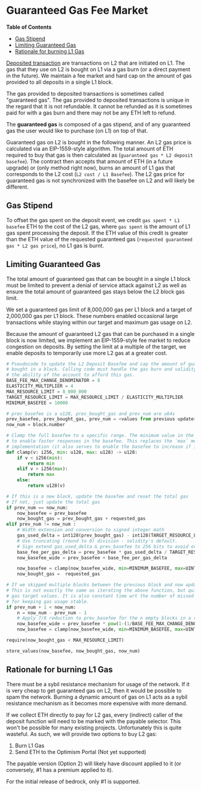 # Guaranteed Gas Fee Market

<!-- START doctoc generated TOC please keep comment here to allow auto update -->
<!-- DON'T EDIT THIS SECTION, INSTEAD RE-RUN doctoc TO UPDATE -->
**Table of Contents**

- [Gas Stipend](#gas-stipend)
- [Limiting Guaranteed Gas](#limiting-guaranteed-gas)
- [Rationale for burning L1 Gas](#rationale-for-burning-l1-gas)

<!-- END doctoc generated TOC please keep comment here to allow auto update -->

[Deposited transaction](./glossary.md#deposited-transaction) are transactions on L2 that are
initiated on L1. The gas that they use on L2 is bought on L1 via a gas burn (or a direct payment
in the future). We maintain a fee market and hard cap on the amount of gas provided to all deposits
in a single L1 block.

The gas provided to deposited transactions is sometimes called "guaranteed gas". The gas provided to
deposited transactions is unique in the regard that it is not refundable. It cannot be refunded as
it is sometimes paid for with a gas burn and there may not be any ETH left to refund.

The **guaranteed gas** is composed of a gas stipend, and of any guaranteed gas the user would like
to purchase (on L1) on top of that.

Guaranteed gas on L2 is bought in the following manner. An L2 gas price is calculated via an
EIP-1559-style algorithm. The total amount of ETH required to buy that gas is then calculated as
(`guaranteed gas * L2 deposit basefee`). The contract then accepts that amount of ETH (in a future
upgrade) or (only method right now), burns an amount of L1 gas that corresponds to the L2 cost
(`L2 cost / L1 Basefee`). The L2 gas price for guaranteed gas is not synchronized with the basefee
on L2 and will likely be different.

## Gas Stipend

To offset the gas spent on the deposit event, we credit `gas spent * L1 basefee` ETH to the cost of
the L2 gas, where `gas spent` is the amount of L1 gas spent processing the deposit. If the ETH value
of this credit is greater than the ETH value of the requested guaranteed gas
(`requested guaranteed gas * L2 gas price`), no L1 gas is burnt.

## Limiting Guaranteed Gas

The total amount of guaranteed gas that can be bought in a single L1 block must be limited to
prevent a denial of service attack against L2 as well as ensure the total amount of guaranteed gas
stays below the L2 block gas limit.

We set a guaranteed gas limit of 8,000,000 gas per L1 block and a target of 2,000,000 gas per L1
block. These numbers enabled occasional large transactions while staying within our target and
maximum gas usage on L2.

Because the amount of guaranteed L2 gas that can be purchased in a single block is now limited,
we implement an EIP-1559-style fee market to reduce congestion on deposits. By setting the limit
at a multiple of the target, we enable deposits to temporarily use more L2 gas at a greater cost.

```python
# Pseudocode to update the L2 Deposit Basefee and cap the amount of guaranteed gas
# bought in a block. Calling code must handle the gas burn and validity checks on
# the ability of the account to afford this gas.
BASE_FEE_MAX_CHANGE_DENOMINATOR = 8
ELASTICITY_MULTIPLIER = 4
MAX_RESOURCE_LIMIT = 8_000_000
TARGET_RESOURCE_LIMIT = MAX_RESOURCE_LIMIT / ELASTICITY_MULTIPLIER
MINIMUM_BASEFEE = 10000

# prev_basefee is a u128, prev_bought_gas and prev_num are u64s
prev_basefee, prev_bought_gas, prev_num = <values from previous update>
now_num = block.number

# Clamp the full basefee to a specific range. The minimum value in the range should be around 100-1000
# to enable faster responses in the basefee. This replaces the `max` mechanism in the ethereum 1559
# implementation (it also serves to enable the basefee to increase if it is very small).
def clamp(v: i256, min: u128, max: u128) -> u128:
    if v < i256(min):
        return min
    elif v > i256(max):
        return max
    else:
        return u128(v)

# If this is a new block, update the basefee and reset the total gas
# If not, just update the total gas
if prev_num == now_num:
    now_basefee = prev_basefee
    now_bought_gas = prev_bought_gas + requested_gas
elif prev_num != now_num :
    # Width extension and conversion to signed integer math
    gas_used_delta = int128(prev_bought_gas) - int128(TARGET_RESOURCE_LIMIT)
    # Use truncating (round to 0) division - solidity's default.
    # Sign extend gas_used_delta & prev_basefee to 256 bits to avoid overflows here.
    base_fee_per_gas_delta = prev_basefee * gas_used_delta / TARGET_RESOURCE_LIMIT / BASE_FEE_MAX_CHANGE_DENOMINATOR
    now_basefee_wide = prev_basefee + base_fee_per_gas_delta

    now_basefee = clamp(now_basefee_wide, min=MINIMUM_BASEFEE, max=UINT_64_MAX_VALUE)
    now_bought_gas =  requested_gas

# If we skipped multiple blocks between the previous block and now update the basefee again.
# This is not exactly the same as iterating the above function, but quite close for reasonable
# gas target values. It is also constant time wrt the number of missed blocks which is important
# for keeping gas usage stable.
if prev_num + 1 < now_num:
    n = now_num - prev_num - 1
    # Apply 7/8 reduction to prev_basefee for the n empty blocks in a row.
    now_basefee_wide = prev_basefee * pow(1-(1/BASE_FEE_MAX_CHANGE_DENOMINATOR), n)
    now_basefee = clamp(now_basefee_wide, min=MINIMUM_BASEFEE, max=UINT_64_MAX_VALUE)

require(now_bought_gas < MAX_RESOURCE_LIMIT)

store_values(now_basefee, now_bought_gas, now_num)
```

## Rationale for burning L1 Gas

There must be a sybil resistance mechanism for usage of the network. If it is very cheap to get
guaranteed gas on L2, then it would be possible to spam the network. Burning a dynamic amount
of gas on L1 acts as a sybil resistance mechanism as it becomes more expensive with more demand.

If we collect ETH directly to pay for L2 gas, every (indirect) caller of the deposit function will need
to be marked with the payable selector. This won't be possible for many existing projects. Unfortunately
this is quite wasteful. As such, we will provide two options to buy L2 gas:

1. Burn L1 Gas
2. Send ETH to the Optimism Portal (Not yet supported)

The payable version (Option 2) will likely have discount applied to it (or conversely, #1 has a
premium applied to it).

For the initial release of bedrock, only #1 is supported.
